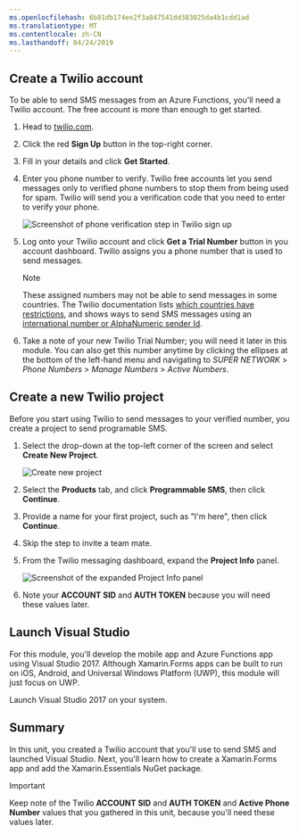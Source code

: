 ```yaml
---
ms.openlocfilehash: 6b81db174ee2f3a847541dd383025da4b1cdd1ad
ms.translationtype: MT
ms.contentlocale: zh-CN
ms.lasthandoff: 04/24/2019
---
```

## <a name="create-a-twilio-account"></a>Create a Twilio account

To be able to send SMS messages from an Azure Functions, you'll need a Twilio account. The free account is more than enough to get started.

1. Head to [twilio.com](https://www.twilio.com?azure-portal=true).

1. Click the red **Sign Up** button in the top-right corner.

1. Fill in your details and click **Get Started**.

1. Enter you phone number to verify. Twilio free accounts let you send messages only to verified phone numbers to stop them from being used for spam. Twilio will send you a verification code that you need to enter to verify your phone.

    ![Screenshot of phone verification step in Twilio sign up](../media/twilio-verify-phone.png)
1. Log onto your Twilio account and click **Get a Trial Number** button in you account dashboard. Twilio assigns you a phone number that is used to send messages.

    > [!NOTE]
    > These assigned numbers may not be able to send messages in some countries. The Twilio documentation lists [which countries have restrictions](https://support.twilio.com/hc/articles/223183068-Twilio-international-phone-number-availability-and-their-capabilities?azure-portal=true), and shows ways to send SMS messages using an [international number or AlphaNumeric sender Id](https://support.twilio.com/hc/articles/226690868-Using-Twilio-when-SMS-numbers-are-unavailable-in-your-country?azure-portal=true).

1. Take a note of your new Twilio Trial Number; you will need it later in this module. You can also get this number anytime by clicking the ellipses at the bottom of the left-hand menu and navigating to _SUPER NETWORK_ > _Phone Numbers_ > _Manage Numbers_ > _Active Numbers_.

## <a name="create-a-new-twilio-project"></a>Create a new Twilio project

Before you start using Twilio to send messages to your verified number, you create a project to send programable SMS.

1. Select the drop-down at the top-left corner of the screen and select **Create New Project**.

    ![Create new project](../media/twilio-new-project.png)

1. Select the **Products** tab, and click **Programmable SMS**, then click **Continue**.

1. Provide a name for your first project, such as "I'm here", then click **Continue**.

1. Skip the step to invite a team mate.

1. From the Twilio messaging dashboard, expand the **Project Info** panel.

    ![Screenshot of the expanded Project Info panel](../media/project-info.png)

1. Note your **ACCOUNT SID** and **AUTH TOKEN** because you will need these values later.

## <a name="launch-visual-studio"></a>Launch Visual Studio

For this module, you'll develop the mobile app and Azure Functions app using Visual Studio 2017. Although Xamarin.Forms apps can be built to run on iOS, Android, and Universal Windows Platform (UWP), this module will just focus on UWP.

Launch Visual Studio 2017 on your system.

## <a name="summary"></a>Summary

In this unit, you created a Twilio account that you'll use to send SMS and launched Visual Studio. Next, you'll learn how to create a Xamarin.Forms app and add the Xamarin.Essentials NuGet package.

> [!IMPORTANT]
> Keep note of the Twilio  **ACCOUNT SID** and **AUTH TOKEN** and **Active Phone Number** values that you gathered in this unit, because you'll need these values later.
